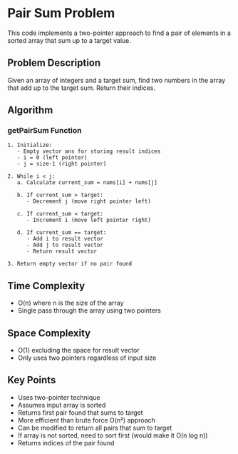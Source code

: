 # Pair Sum Problem

This code implements a two-pointer approach to find a pair of elements in a sorted array that sum up to a target value.

## Problem Description
Given an array of integers and a target sum, find two numbers in the array that add up to the target sum. Return their indices.

## Algorithm

### getPairSum Function
```pseudocode
1. Initialize:
   - Empty vector ans for storing result indices
   - i = 0 (left pointer)
   - j = size-1 (right pointer)

2. While i < j:
   a. Calculate current_sum = nums[i] + nums[j]
   
   b. If current_sum > target:
      - Decrement j (move right pointer left)
   
   c. If current_sum < target:
      - Increment i (move left pointer right)
   
   d. If current_sum == target:
      - Add i to result vector
      - Add j to result vector
      - Return result vector

3. Return empty vector if no pair found
```

## Time Complexity
- O(n) where n is the size of the array
- Single pass through the array using two pointers

## Space Complexity
- O(1) excluding the space for result vector
- Only uses two pointers regardless of input size

## Key Points
- Uses two-pointer technique
- Assumes input array is sorted
- Returns first pair found that sums to target
- More efficient than brute force O(n²) approach
- Can be modified to return all pairs that sum to target
- If array is not sorted, need to sort first (would make it O(n log n))
- Returns indices of the pair found
